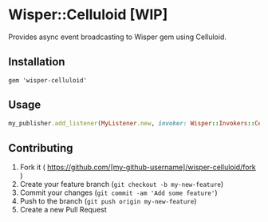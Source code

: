 # Wisper::Celluloid [WIP]

Provides async event broadcasting to Wisper gem using Celluloid.

## Installation

    gem 'wisper-celluloid'

## Usage

```ruby
my_publisher.add_listener(MyListener.new, invoker: Wisper::Invokers::Celluloid.new)
```

## Contributing

1. Fork it ( https://github.com/[my-github-username]/wisper-celluloid/fork )
2. Create your feature branch (`git checkout -b my-new-feature`)
3. Commit your changes (`git commit -am 'Add some feature'`)
4. Push to the branch (`git push origin my-new-feature`)
5. Create a new Pull Request
